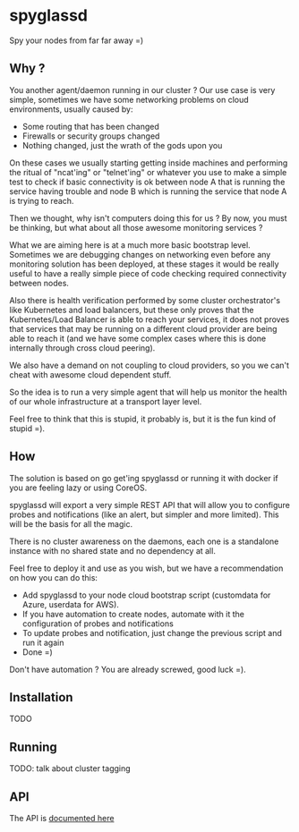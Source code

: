 # spyglassd

Spy your nodes from far far away =)

## Why ?

You another agent/daemon running in our cluster ?
Our use case is very simple, sometimes we have some networking problems
on cloud environments, usually caused by:

* Some routing that has been changed
* Firewalls or security groups changed
* Nothing changed, just the wrath of the gods upon you

On these cases we usually starting getting inside machines
and performing the ritual of "ncat'ing" or "telnet'ing" or
whatever you use to make a simple test to check if basic
connectivity is ok between node A that is running the service
having trouble and node B which is running the service that
node A is trying to reach.

Then we thought, why isn't computers doing this for us ?
By now, you must be thinking, but what about all those
awesome monitoring services ?

What we are aiming here is at a much more basic bootstrap
level. Sometimes we are debugging changes on networking
even before any monitoring solution has been deployed,
at these stages it would be really useful to have a really
simple piece of code checking required connectivity between nodes.

Also there is health verification performed by some cluster
orchestrator's like Kubernetes and load balancers, but these only
proves that the Kubernetes/Load Balancer is able to reach your services,
it does not proves that services that may be running on a different
cloud provider are being able to reach it (and we have some complex
cases where this is done internally through cross cloud peering).

We also have a demand on not coupling to cloud providers,
so you we can't cheat with awesome cloud dependent stuff.

So the idea is to run a very simple agent that will help us
monitor the health of our whole infrastructure at a transport
layer level.

Feel free to think that this is stupid, it probably is, but it
is the fun kind of stupid =).

## How

The solution is based on go get'ing spyglassd or running it with
docker if you are feeling lazy or using CoreOS.

spyglassd will export a very simple REST API that will allow you to
configure probes and notifications (like an alert, but simpler and
more limited). This will be the basis for all the magic.

There is no cluster awareness on the daemons, each one is a
standalone instance with no shared state and no dependency at all.

Feel free to deploy it and use as you wish, but we have a recommendation
on how you can do this:

* Add spyglassd to your node cloud bootstrap script (customdata for Azure, userdata for AWS).
* If you have automation to create nodes, automate with it the configuration of probes and notifications
* To update probes and notification, just change the previous script and run it again
* Done =)

Don't have automation ? You are already screwed, good luck =).

## Installation

TODO

## Running

TODO: talk about cluster tagging

## API

The API is [documented here](API.md)

